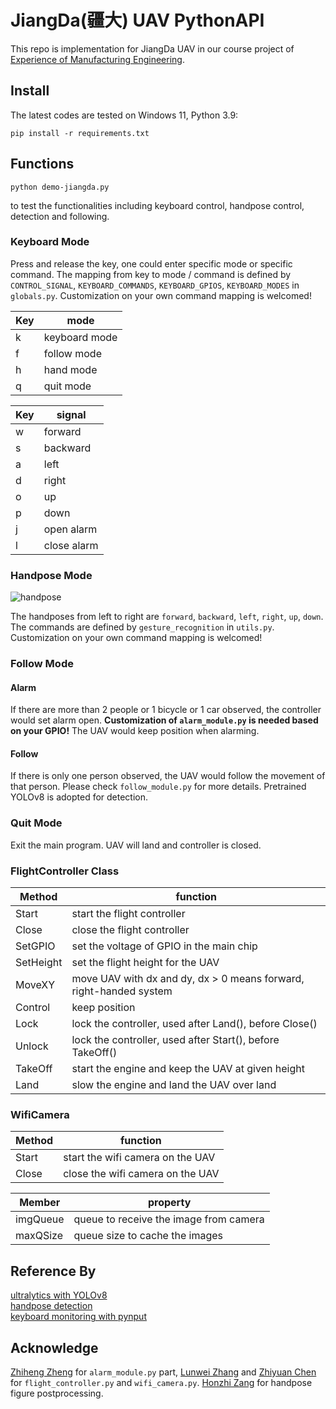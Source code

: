 # JiangDa(疆大) UAV PythonAPI #

This repo is implementation for JiangDa UAV in our course project of [Experience of Manufacturing Engineering](https://www.icenter.tsinghua.edu.cn/info/1035/2255.htm). 

## Install
The latest codes are tested on Windows 11, Python 3.9:
```shell
pip install -r requirements.txt
```

## Functions

```shell
python demo-jiangda.py
```
to test the functionalities including keyboard control, handpose control, detection and following. 

### Keyboard Mode

Press and release the key, one could enter specific mode or specific command. The mapping from key to mode / command 
is defined by `CONTROL_SIGNAL`, `KEYBOARD_COMMANDS`, `KEYBOARD_GPIOS`, `KEYBOARD_MODES` in `globals.py`. Customization 
on your own command mapping is welcomed! 

| Key | mode |
|--|--|
| k | keyboard mode |
| f | follow mode |
| h | hand mode |
| q | quit mode |

| Key | signal |
|--|--|
| w | forward |
| s | backward |
| a | left |
| d | right |
| o | up |
| p | down |
| j | open alarm |
| l | close alarm | 

### Handpose Mode

![handpose](https://github.com/thu-yao-01-luo/jiangda_pythonAPI/assets/87383739/95f52740-9d17-44b4-a16b-4ea6d20f39fd)

The handposes from left to right are `forward`, `backward`, `left`, `right`, `up`, `down`. The commands are defined by 
`gesture_recognition` in `utils.py`. Customization on your own command mapping is welcomed! 

### Follow Mode 

#### Alarm 

If there are more than 2 people or 1 bicycle or 1 car observed, the controller would set alarm open. **Customization of `alarm_module.py` is needed based on your GPIO!** The UAV would keep position when alarming. 

#### Follow

If there is only one person observed, the UAV would follow the movement of that person. Please check `follow_module.py` for more details. Pretrained YOLOv8 is adopted for detection.

### Quit Mode

Exit the main program. UAV will land and controller is closed. 

### FlightController Class
| Method | function |
|--|--|
| Start | start the flight controller |
| Close | close the flight controller |
| SetGPIO | set the voltage of GPIO in the main chip |
| SetHeight | set the flight height for the UAV |
| MoveXY | move UAV with dx and dy, dx > 0 means forward, right-handed system |
| Control | keep position |
| Lock | lock the controller, used after Land(), before Close() |
| Unlock | lock the controller, used after Start(), before TakeOff() |
| TakeOff | start the engine and keep the UAV at given height |
| Land | slow the engine and land the UAV over land |

### WifiCamera
| Method | function |
|--|--|
| Start | start the wifi camera on the UAV |
| Close | close the wifi camera on the UAV |

| Member | property |
|--|--|
| imgQueue | queue to receive the image from camera |
| maxQSize | queue size to cache the images |


## Reference By
[ultralytics with YOLOv8](https://github.com/ultralytics/ultralytics)<br>
[handpose detection](https://mediapipe.readthedocs.io/en/latest/solutions/hands.html)<br>
[keyboard monitoring with pynput](https://pynput.readthedocs.io/en/latest/keyboard.html)

## Acknowledge
[Zhiheng Zheng](https://github.com/zzh-thu) for `alarm_module.py` part, [Lunwei Zhang](https://github.com/Steven-ZY) and [Zhiyuan Chen](https://github.com/Tomanoy) for `flight_controller.py` and `wifi_camera.py`. [Honzhi Zang](https://github.com/zanghz21) for handpose figure postprocessing.
